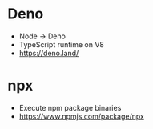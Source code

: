 # Deno

- Node -> Deno
- TypeScript runtime on V8
- https://deno.land/

# npx

- Execute npm package binaries
- https://www.npmjs.com/package/npx

